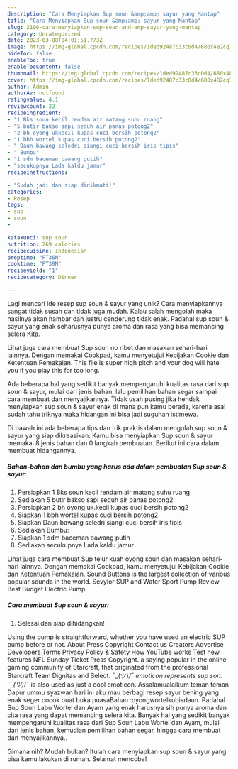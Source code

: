 ```yaml
---
description: "Cara Menyiapkan Sup soun &amp;amp; sayur yang Mantap"
title: "Cara Menyiapkan Sup soun &amp;amp; sayur yang Mantap"
slug: 2196-cara-menyiapkan-sup-soun-and-amp-sayur-yang-mantap
category: Uncategorized
date: 2023-03-08T04:01:51.773Z
image: https://img-global.cpcdn.com/recipes/1ded92487c33c0d4/680x482cq70/sup-soun-sayur-foto-resep-utama.jpg
hideToc: false
enableToc: true
enableTocContent: false
thumbnail: https://img-global.cpcdn.com/recipes/1ded92487c33c0d4/680x482cq70/sup-soun-sayur-foto-resep-utama.jpg
cover: https://img-global.cpcdn.com/recipes/1ded92487c33c0d4/680x482cq70/sup-soun-sayur-foto-resep-utama.jpg
author: Admin
authorAv: notfound
ratingvalue: 4.1
reviewcount: 22
recipeingredient:
- "1 Bks soun kecil rendam air matang suhu ruang"
- "5 butir bakso sapi seduh air panas potong2"
- "2 bh oyong ukkecil kupas cuci bersih potong2"
- "1 bbh wortel kupas cuci bersih potong2"
- " Daun bawang seledri siangi cuci bersih iris tipis"
- " Bumbu"
- "1 sdm baceman bawang putih"
- "secukupnya Lada kaldu jamur"
recipeinstructions:

- "Sudah jadi dan siap dinikmati!"
categories:
- Resep
tags:
- sup
- soun
- 

katakunci: sup soun  
nutrition: 269 calories
recipecuisine: Indonesian
preptime: "PT36M"
cooktime: "PT39M"
recipeyield: "1"
recipecategory: Dinner

---
```





Lagi mencari ide resep sup soun &amp; sayur yang unik? Cara menyiapkannya sangat tidak susah dan tidak juga mudah. Kalau salah mengolah maka hasilnya akan hambar dan justru cenderung tidak enak. Padahal sup soun &amp; sayur yang enak seharusnya punya aroma dan rasa yang bisa memancing selera Kita.





Lihat juga cara membuat Sup soun no ribet dan masakan sehari-hari lainnya. Dengan memakai Cookpad, kamu menyetujui Kebijakan Cookie dan Ketentuan Pemakaian. This file is super high pitch and your dog will hate you if you play this for too long.

Ada beberapa hal yang sedikit banyak mempengaruhi kualitas rasa dari sup soun &amp; sayur, mulai dari jenis bahan, lalu pemilihan bahan segar sampai cara membuat dan menyajikannya. Tidak usah pusing jika hendak menyiapkan sup soun &amp; sayur enak di mana pun kamu berada, karena asal sudah tahu triknya maka hidangan ini bisa jadi suguhan istimewa.






Di bawah ini ada beberapa tips dan trik praktis dalam mengolah sup soun &amp; sayur yang siap dikreasikan. Kamu bisa menyiapkan Sup soun &amp; sayur memakai 8 jenis bahan dan 0 langkah pembuatan. Berikut ini cara dalam membuat hidangannya.

<!--inarticleads1-->

##### Bahan-bahan dan bumbu yang harus ada dalam pembuatan Sup soun &amp; sayur:

1. Persiapkan 1 Bks soun kecil rendam air matang suhu ruang
1. Sediakan 5 butir bakso sapi seduh air panas potong2
1. Persiapkan 2 bh oyong uk.kecil kupas cuci bersih potong2
1. Siapkan 1 bbh wortel kupas cuci bersih potong2
1. Siapkan  Daun bawang seledri siangi cuci bersih iris tipis
1. Sediakan  Bumbu:
1. Siapkan 1 sdm baceman bawang putih
1. Sediakan secukupnya Lada kaldu jamur


Lihat juga cara membuat Sup telur kuah oyong soun dan masakan sehari-hari lainnya. Dengan memakai Cookpad, kamu menyetujui Kebijakan Cookie dan Ketentuan Pemakaian. Sound Buttons is the largest collection of various popular sounds in the world. Sevylor SUP and Water Sport Pump Review- Best Budget Electric Pump. 

<!--inarticleads2-->

##### Cara membuat Sup soun &amp; sayur:


1. Selesai dan siap dihidangkan!

Using the pump is straightforward, whether you have used an electric SUP pump before or not. About Press Copyright Contact us Creators Advertise Developers Terms Privacy Policy &amp; Safety How YouTube works Test new features NFL Sunday Ticket Press Copyright. a saying popular in the online gaming community of Starcraft, that originated from the professional Starcraft Team Dignitas and Select. ¯\_(ツ)_/¯ emoticon represents sup son. ¯\_(ツ)_/¯ is also used as just a cool emoticon. Assalamualaikum teman teman Dapur ummu syazwan hari ini aku mau berbagi resep sayur bening yang enak seger cocok buat buka puasaBahan :oyongwortelkubisdaun. Padahal Sup Soun Labu Wortel dan Ayam yang enak harusnya sih punya aroma dan cita rasa yang dapat memancing selera kita. Banyak hal yang sedikit banyak mempengaruhi kualitas rasa dari Sup Soun Labu Wortel dan Ayam, mulai dari jenis bahan, kemudian pemilihan bahan segar, hingga cara membuat dan menyajikannya.. 

Gimana nih? Mudah bukan? Itulah cara menyiapkan sup soun &amp; sayur yang bisa kamu lakukan di rumah. Selamat mencoba!
